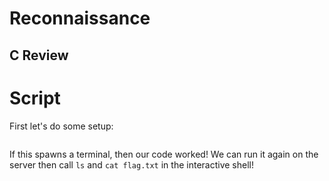 # Reconnaissance
## C Review


# Script
First let's do some setup:
```{python}

```

If this spawns a terminal, then our code worked! We can run it again on the server then call `ls` and `cat flag.txt` in the interactive shell!